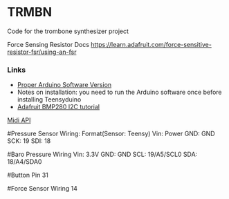 # TRMBN
Code for the trombone synthesizer project

Force Sensing Resistor Docs
https://learn.adafruit.com/force-sensitive-resistor-fsr/using-an-fsr
### Links

- [Proper Arduino Software Version](https://www.arduino.cc/download_handler.php?f=/arduino-1.8.2-macosx.zip)
- Notes on installation: you need to run the Arduino software once before installing Teensyduino
- [Adafruit BMP280 I2C tutorial](https://learn.adafruit.com/adafruit-bmp280-barometric-pressure-plus-temperature-sensor-breakout/wiring-and-test)

[Midi API](https://www.midi.org/specifications/category/reference-tables)

#Pressure Sensor Wiring:
Format(Sensor: Teensy)
Vin: Power
GND: GND
SCK: 19
SDI: 18

#Baro Pressure Wiring
Vin: 3.3V
GND: GND
SCL: 19/A5/SCL0
SDA: 18/A4/SDA0

#Button Pin
31

#Force Sensor Wiring
14
